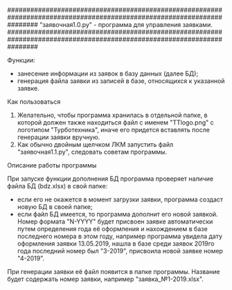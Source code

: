 ########################################################################################################################
"заявочная1.0.ру" - программа для управления заявками.
########################################################################################################################

Функции:

- занесение информации из заявок в базу данных (далее БД);
- генерация файла заявки из записей в базе, относящихся к указанной заявке.

Как пользоваться

1) Желательно, чтобы программа хранилась в отдельной папке, в которой должен также находиться файл
с именем "TTlogo.png" c логотипом "Турботехника", иначе его придется вставлять после генерации заявки вручную.
2) Как обычно двойным щелчком ЛКМ запустить файл "заявочная1.1.py", следовать советам программы.

Описание работы программы

При запуске функции дополнения БД программа проверяет наличие файла БД (bdz.xlsx) в свой папке:
- если его не окажется в момент загрузки заявки, программа создаст новую БД в своей папке;
- если файл БД имеется, то программа дополнит его новой заявкой.
Номер формата "N-YYYY" будет присвоен заявке автоматически путем определения года её оформления
и нахождением в базе последнего номера в этом году, например программа увидела дату оформления
заявки 13.05.2019, нашла в базе среди заявок 2019го года последний номер был "3-2019", присвоила
новой заявке номер "4-2019".

При генерации заявки её файл появится в папке программы. Название будет содержать номер заявки,
например "заявка_№1-2019.xlsx".
